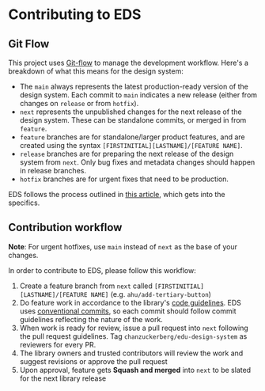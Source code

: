 # Contributing to EDS

## Git Flow

This project uses [Git-flow](https://nvie.com/posts/a-successful-git-branching-model/) to manage the development workflow. Here's a breakdown of what this means for the design system:

- The `main` always represents the latest production-ready version of the design system. Each commit to `main` indicates a new release (either from changes on `release` or from `hotfix`).
- `next` represents the unpublished changes for the next release of the design system. These can be standalone commits, or merged in from `feature`.
- `feature` branches are for standalone/larger product features, and are created using the syntax `[FIRSTINITIAL][LASTNAME]/[FEATURE NAME]`.
- `release` branches are for preparing the next release of the design system from `next`. Only bug fixes and metadata changes should happen in release branches.
- `hotfix` branches are for urgent fixes that need to be production.

EDS follows the process outlined in [this article](https://nvie.com/posts/a-successful-git-branching-model/), which gets into the specifics.

## Contribution workflow

**Note**: For urgent hotfixes, use `main` instead of `next` as the base of your changes.

In order to contribute to EDS, please follow this workflow:

1. Create a feature branch from `next` called `[FIRSTINITIAL][LASTNAME]/[FEATURE NAME]` (e.g. `ahu/add-tertiary-button`)
2. Do feature work in accordance to the library's [code guidelines](./CODE_GUIDELINES.md). EDS uses [conventional commits](https://www.conventionalcommits.org/en/v1.0.0/), so each commit should follow commit guidelines reflecting the nature of the work.
3. When work is ready for review, issue a pull request into `next` following the pull request guidelines. Tag `chanzuckerberg/edu-design-system` as reviewers for every PR.
4. The library owners and trusted contributors will review the work and suggest revisions or approve the pull request
5. Upon approval, feature gets **Squash and merged** into `next` to be slated for the next library release
